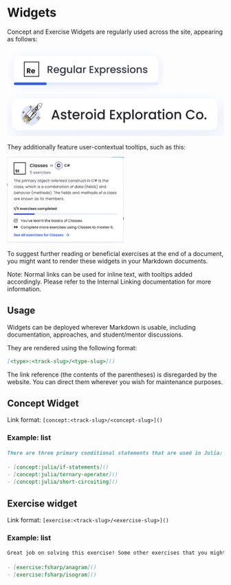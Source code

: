 # Widgets

Concept and Exercise Widgets are regularly used across the site, appearing as follows:

<img src="https://raw.githubusercontent.com/exercism/docs/main/.imgs/concept-widget.png" height="100">
<img src="https://raw.githubusercontent.com/exercism/docs/main/.imgs/exercise-widget.png" height="100">

They additionally feature user-contextual tooltips, such as this:

<img src="https://raw.githubusercontent.com/exercism/docs/main/.imgs/concept-tooltip.png" height="200">

To suggest further reading or beneficial exercises at the end of a document, you might want to render these widgets in your Markdown documents.

Note: Normal links can be used for inline text, with tooltips added accordingly. Please refer to the Internal Linking documentation for more information.

## Usage

Widgets can be deployed wherever Markdown is usable, including documentation, approaches, and student/mentor discussions.

They are rendered using the following format:

```md
[<type>:<track-slug>/<type-slug>]()
```

The link reference (the contents of the parentheses) is disregarded by the website. You can direct them wherever you wish for maintenance purposes.

## Concept Widget

Link format: `[concept:<track-slug>/<concept-slug>]()`

### Example: list

```markdown
There are three primary conditional statements that are used in Julia:

- [concept:julia/if-statements]()
- [concept:julia/ternary-operator]()
- [concept:julia/short-circuiting]()
```

## Exercise widget

Link format: `[exercise:<track-slug>/<exercise-slug>]()`

### Example: list

```markdown
Great job on solving this exercise! Some other exercises that you might also like to try:

- [exercise:fsharp/anagram]()
- [exercise:fsharp/isogram]()
```
